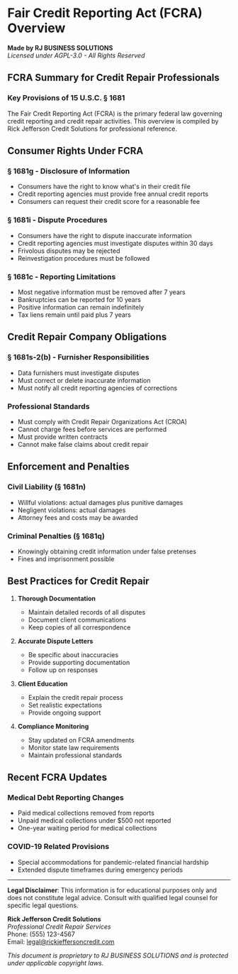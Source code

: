 # Fair Credit Reporting Act (FCRA) Overview

**Made by RJ BUSINESS SOLUTIONS**  
*Licensed under AGPL-3.0 - All Rights Reserved*

## FCRA Summary for Credit Repair Professionals

### Key Provisions of 15 U.S.C. § 1681

The Fair Credit Reporting Act (FCRA) is the primary federal law governing credit reporting and credit repair activities. This overview is compiled by Rick Jefferson Credit Solutions for professional reference.

## Consumer Rights Under FCRA

### § 1681g - Disclosure of Information
- Consumers have the right to know what's in their credit file
- Credit reporting agencies must provide free annual credit reports
- Consumers can request their credit score for a reasonable fee

### § 1681i - Dispute Procedures
- Consumers have the right to dispute inaccurate information
- Credit reporting agencies must investigate disputes within 30 days
- Frivolous disputes may be rejected
- Reinvestigation procedures must be followed

### § 1681c - Reporting Limitations
- Most negative information must be removed after 7 years
- Bankruptcies can be reported for 10 years
- Positive information can remain indefinitely
- Tax liens remain until paid plus 7 years

## Credit Repair Company Obligations

### § 1681s-2(b) - Furnisher Responsibilities
- Data furnishers must investigate disputes
- Must correct or delete inaccurate information
- Must notify all credit reporting agencies of corrections

### Professional Standards
- Must comply with Credit Repair Organizations Act (CROA)
- Cannot charge fees before services are performed
- Must provide written contracts
- Cannot make false claims about credit repair

## Enforcement and Penalties

### Civil Liability (§ 1681n)
- Willful violations: actual damages plus punitive damages
- Negligent violations: actual damages
- Attorney fees and costs may be awarded

### Criminal Penalties (§ 1681q)
- Knowingly obtaining credit information under false pretenses
- Fines and imprisonment possible

## Best Practices for Credit Repair

1. **Thorough Documentation**
   - Maintain detailed records of all disputes
   - Document client communications
   - Keep copies of all correspondence

2. **Accurate Dispute Letters**
   - Be specific about inaccuracies
   - Provide supporting documentation
   - Follow up on responses

3. **Client Education**
   - Explain the credit repair process
   - Set realistic expectations
   - Provide ongoing support

4. **Compliance Monitoring**
   - Stay updated on FCRA amendments
   - Monitor state law requirements
   - Maintain professional standards

## Recent FCRA Updates

### Medical Debt Reporting Changes
- Paid medical collections removed from reports
- Unpaid medical collections under $500 not reported
- One-year waiting period for medical collections

### COVID-19 Related Provisions
- Special accommodations for pandemic-related financial hardship
- Extended dispute timeframes during emergency periods

---

**Legal Disclaimer**: This information is for educational purposes only and does not constitute legal advice. Consult with qualified legal counsel for specific legal questions.

**Rick Jefferson Credit Solutions**  
*Professional Credit Repair Services*  
Phone: (555) 123-4567  
Email: legal@rickjeffersoncredit.com

*This document is proprietary to RJ BUSINESS SOLUTIONS and is protected under applicable copyright laws.*